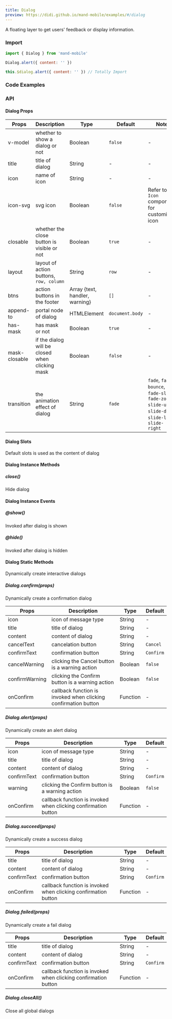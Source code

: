 ```yaml
---
title: Dialog
preview: https://didi.github.io/mand-mobile/examples/#/dialog
---
```


A floating layer to get users' feedback or display information.

### Import

```javascript
import { Dialog } from 'mand-mobile'

Dialog.alert({ content: '' })

this.$dialog.alert({ content: '' }) // Totally Import
```

### Code Examples
<!-- DEMO -->

### API

#### Dialog Props
| Props | Description | Type | Default | Note |
|----|-----|------|------|------|
| v-model | whether to show a dialog or not | Boolean | `false` | - |
| title | title of dialog | String | - | - |
| icon | name of icon | String | - |-|
| icon-svg | svg icon | Boolean |`false`|Refer to `Icon` component for customized icon|
| closable | whether the close button is visible or not | Boolean | `true` | - |
| layout | layout of action buttons, `row, column` | String | `row` | - |
| btns | action buttons in the footer| Array {text, handler, warning} | `[]` | - |
| append-to | portal node of dialog | HTMLElement | `document.body` | - |
| has-mask | has mask or not | Boolean | `true` | - |
| mask-closable | if the dialog will be closed when clicking mask| Boolean | `false` | - |
| transition | the animation effect of dialog | String | `fade` |`fade`, `fade-bounce`, `fade-slide`, `fade-zoom`<br> `slide-up`, `slide-down`, `slide-left`, `slide-right` |

#### Dialog Slots
Default slots is used as the content of dialog

#### Dialog Instance Methods

##### close()
Hide dialog

#### Dialog Instance Events

##### @show()
Invoked after dialog is shown

##### @hide()
Invoked after dialog is hidden

#### Dialog Static Methods
Dynamically create interactive dialogs

##### Dialog.confirm(props)
Dynamically create a confirmation dialog

| Props | Description | Type | Default |
|-----|-----|-----|-----|
| icon | icon of message type | String | - |
| title | title of dialog | String | - |
| content | content of dialog | String | -|
| cancelText | cancelation button | String | `Cancel` |
| confirmText | confirmation button | String | `Confirm` |
| cancelWarning | clicking the Cancel button is a warning action | Boolean | `false` |
| confirmWarning | clicking the Confirm button is a warning action | Boolean | `false` |
| onConfirm | callback function is invoked when clicking confirmation button | Function | -|

##### Dialog.alert(props)
Dynamically create an alert dialog

| Props | Description | Type | Default |
|-----|-----|-----|-----|
| icon | icon of message type | String | - |
| title | title of dialog | String | - |
| content | content of dialog | String | -|
| confirmText | confirmation button | String | `Confirm` |
| warning | clicking the Confirm button is a warning action | Boolean | `false` |
| onConfirm | callback function is invoked when clicking confirmation button | Function | -|

##### Dialog.succeed(props)
Dynamically create a success dialog

| Props | Description | Type | Default |
|-----|-----|-----|-----|
| title | title of dialog | String | - |
| content | content of dialog | String | -|
| confirmText | confirmation button | String | `Confirm` |
| onConfirm | callback function is invoked when clicking confirmation button| Function | -|

##### Dialog.failed(props)
Dynamically create a fail dialog

| Props | Description | Type | Default |
|-----|-----|-----|-----|
| title | title of dialog | String | - |
| content | content of dialog | String | -|
| confirmText | confirmation button | String | `Confirm` |
| onConfirm | callback function is invoked when clicking confirmation button| Function | -|

##### Dialog.closeAll()
Close all global dialogs

